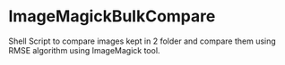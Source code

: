 # ImageMagickBulkCompare
Shell Script to compare images kept in 2 folder and compare them using RMSE algorithm using ImageMagick tool.
